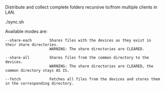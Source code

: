 Distribute and collect complete folders recursive to/from multiple clients in LAN.

./sync.sh <mode>

Available modes are:
    
    --share-each        Shares files with the devices as they exist in their share directories.
                        WARNING: The share directories are CLEARED.
                        
    --share-all         Shares files from the common directory to the devices.
                        WARNING: The share directories are CLEARED, the common directory stays AS IS.
                        
    --fetch             Fetches all files from the devices and stores them in the corresponding directory.
